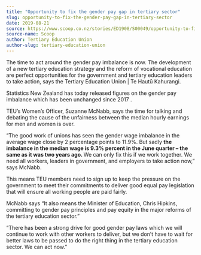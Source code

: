 ```yaml
---
title: "Opportunity to fix the gender pay gap in tertiary sector"
slug: opportunity-to-fix-the-gender-pay-gap-in-tertiary-sector
date: 2019-08-21
source: https://www.scoop.co.nz/stories/ED1908/S00049/opportunity-to-fix-the-gender-pay-gap-in-tertiary-sector.htm
source-name: Scoop
author: Tertiary Education Union
author-slug: tertiary-education-union
---
```


<p>The time to act around the gender pay imbalance is now. The
development of a new tertiary education strategy and the
reform of vocational education are perfect opportunities for
the government and tertiary education leaders to take
action, says the Tertiary Education Union | Te Hautū
Kahurangi.</p>

<p>Statistics New Zealand has today released
figures on the gender pay imbalance which has been
unchanged since 2017 .</p>

<p>TEU’s Women’s Officer,
Suzanne McNabb, says the time for talking and debating the
cause of the unfairness between the median hourly earnings
for men and women is over.</p>

<p>“The good work of unions has
seen the gender wage imbalance in the average wage close by
2 percentage points to 11.9%. But sadly <strong>the
imbalance in the median wage is 9.3% percent in the June
quarter – the same as it was two years ago. </strong>We
can only fix this if we work together. We need all workers,
leaders in government, and employers to take action now,”
says McNabb.</p>

<p>This means TEU members need to sign up to keep the pressure
on the government to meet their commitments to deliver
good equal pay legislation that will ensure all working
people are paid fairly.</p>

<p>McNabb says “It also means the
Minister of Education, Chris Hipkins, committing to gender
pay principles and pay equity in the major reforms of the
tertiary education sector.”</p>

<p>“There has been a strong
drive for good gender pay laws which we will continue to
work with other workers to deliver, but we don’t have to
wait for better laws to be passed to do the right thing in
the tertiary education sector. We can act
now.”</p>

